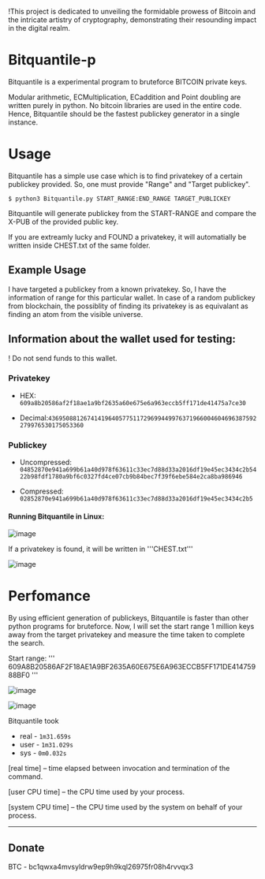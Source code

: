 

!This project is dedicated to unveiling the formidable prowess of Bitcoin and the intricate artistry of cryptography, demonstrating their resounding impact in the digital realm.

# Bitquantile-p

Bitquantile is a experimental program to bruteforce BITCOIN private keys. 

Modular arithmetic, ECMultiplication, ECaddition and Point doubling are written purely in python. No bitcoin libraries are used in the entire code. Hence, Bitquantile should be the fastest publickey generator in a single instance.

# Usage
Bitquantile has a simple use case which is to find privatekey of a certain publickey provided. So, one must provide "Range" and "Target publickey".

```$ python3 Bitquantile.py START_RANGE:END_RANGE TARGET_PUBLICKEY```

Bitquantile will generate publickey from the START-RANGE and compare the X-PUB of the provided public key. 

If you are extreamly lucky and FOUND a privatekey, it will automatially be written inside CHEST.txt of the same folder.

## Example Usage

I have targeted a publickey from a known privatekey. So, I have the information of range for this particular wallet. In case of a random publickey from blockchain, the possiblity of finding its privatekey is as equivalant as finding an atom from the visible universe.

## Information about the wallet used for testing:

! Do not send funds to this wallet.
### Privatekey
* HEX: ```609a8b20586af2f18ae1a9bf2635a60e675e6a963eccb5ff171de41475a7ce30```

* Decimal:```43695088126741419640577511729699449976371966004604696387592279976530175053360```

### Publickey
* Uncompressed: ```04852870e941a699b61a40d978f63611c33ec7d88d33a2016df19e45ec3434c2b5422b98fdf1780a9bf6c0327fd4ce07cb9b84bec7f39f6ebe584e2ca8ba986946```

* Compressed: ```02852870e941a699b61a40d978f63611c33ec7d88d33a2016df19e45ec3434c2b5```

#### Running Bitquantile in Linux:

![image](https://user-images.githubusercontent.com/91737914/193783146-fcf4889b-bda5-484e-92a6-fe24e658ee55.png)

If a privatekey is found, it will be written in '''CHEST.txt'''

![image](https://user-images.githubusercontent.com/91737914/193783468-8d38292d-4cd1-4bed-bc6a-8af02731d804.png)

# Perfomance

By using efficient generation of publickeys, Bitquantile is faster than other python programs for bruteforce. 
Now, I will set the start range 1 million keys away from the target privatekey and measure the time taken to complete the search.

Start range: ''' 609A8B20586AF2F18AE1A9BF2635A60E675E6A963ECCB5FF171DE41475988BF0 '''

![image](https://user-images.githubusercontent.com/91737914/193785885-a2619cce-a93d-4d47-9f06-2a19f5f4ddb0.png)

![image](https://user-images.githubusercontent.com/91737914/193786241-dfcb26c5-3dd6-4f68-b346-b05c50f86718.png)

Bitquantile took 

* real - ``` 1m31.659s ```
* user - ``` 1m31.029s ```
* sys - ``` 0m0.032s ```

[real time] – time elapsed between invocation and termination of the command.

[user CPU time] – the CPU time used by your process.

[system CPU time] – the CPU time used by the system on behalf of your process.

___
## Donate
BTC - bc1qwxa4mvsyldrw9ep9h9kql26975fr08h4rvvqx3
